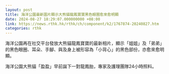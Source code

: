 ```yaml
---
layout: post
title: 海洋公園最新圖片顯示大熊貓龍鳳寶寶黑色眼圈愈來愈明顯
date: 2024-08-27 18:29:07.000000000 +08:00
link: https://news.rthk.hk/rthk/ch/component/k2/1767874-20240827.htm
categories: rthk
---
```


海洋公園再在社交平台發放大熊貓龍鳳寶寶的最新相片，顯示「姐姐」及「弟弟」的黑色眼圈、耳朵、手腳、與及身上被形容為「小背心」的黑色部份，亦愈來愈明顯。

海洋公園大熊貓「盈盈」早前誕下一對龍鳳胎，專家及護理團隊24小時照料。
